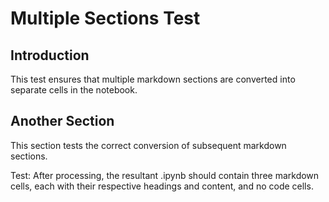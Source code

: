 # Multiple Sections Test

## Introduction

This test ensures that multiple markdown sections are converted into separate cells in the notebook.

## Another Section

This section tests the correct conversion of subsequent markdown sections.

Test: After processing, the resultant .ipynb should contain three markdown cells, each with their respective headings and content, and no code cells.

